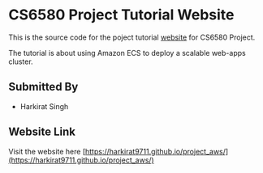 # CS6580 Project Tutorial Website

This is the source code for the poject tutorial [website](https://harkirat9711.github.io/project_aws/) for CS6580 Project.

The tutorial is about using Amazon ECS to deploy a scalable web-apps cluster.

## Submitted By
* Harkirat Singh

## Website Link
 Visit the website here [https://harkirat9711.github.io/project_aws/](https://harkirat9711.github.io/project_aws/)
